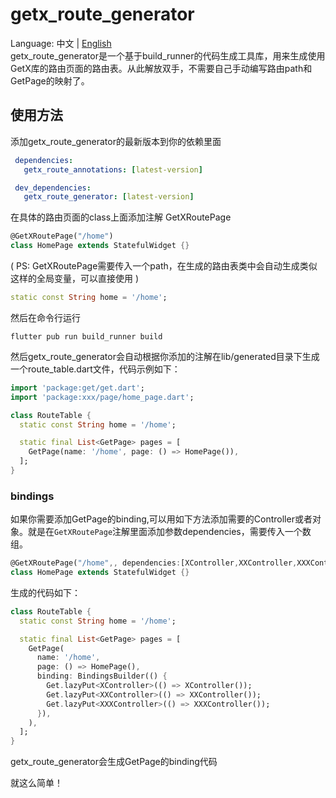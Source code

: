# getx_route_generator
Language: 中文 | [English](README.md)  
 getx_route_generator是一个基于build_runner的代码生成工具库，用来生成使用GetX库的路由页面的路由表。从此解放双手，不需要自己手动编写路由path和GetPage的映射了。

 ## 使用方法
 添加getx_route_generator的最新版本到你的依赖里面
 ``` yaml
  dependencies: 
    getx_route_annotations: [latest-version]

  dev_dependencies:                    
    getx_route_generator: [latest-version]  
 ```
在具体的路由页面的class上面添加注解 GetXRoutePage

``` dart 
@GetXRoutePage("/home")    
class HomePage extends StatefulWidget {}    
```
  ( PS: GetXRoutePage需要传入一个path，在生成的路由表类中会自动生成类似这样的全局变量，可以直接使用 )
``` dart 
static const String home = '/home';
``` 

然后在命令行运行
```  
flutter pub run build_runner build
```

然后getx_route_generator会自动根据你添加的注解在lib/generated目录下生成一个route_table.dart文件，代码示例如下：
``` dart
import 'package:get/get.dart';
import 'package:xxx/page/home_page.dart';

class RouteTable {
  static const String home = '/home';

  static final List<GetPage> pages = [
    GetPage(name: '/home', page: () => HomePage()),
  ];
}

```

### bindings
 如果你需要添加GetPage的binding,可以用如下方法添加需要的Controller或者对象。就是在`GetXRoutePage`注解里面添加参数dependencies，需要传入一个数组。
 ``` dart 
@GetXRoutePage("/home",, dependencies:[XController,XXController,XXXController])    
class HomePage extends StatefulWidget {}    
```

生成的代码如下：
``` dart
class RouteTable {
  static const String home = '/home';

  static final List<GetPage> pages = [
    GetPage(
      name: '/home',
      page: () => HomePage(),
      binding: BindingsBuilder(() {
        Get.lazyPut<XController>(() => XController());
        Get.lazyPut<XXController>(() => XXController());
        Get.lazyPut<XXXController>(() => XXXController());
      }),
    ),
  ];
}

```
getx_route_generator会生成GetPage的binding代码

就这么简单！